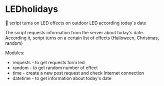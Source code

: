 # LEDholidays
:flashlight: script turns on LED effects on outdoor LED according today's date 

The script requests information from the server about today's date. According it, script turns on a certain list of effects (Halloween, Christmas, random)

Modules:
* requests - to get requests form led
* random - to get random number of effect
* time - create a new post request and check Internet connection
* datetime - to get information about today's date 
